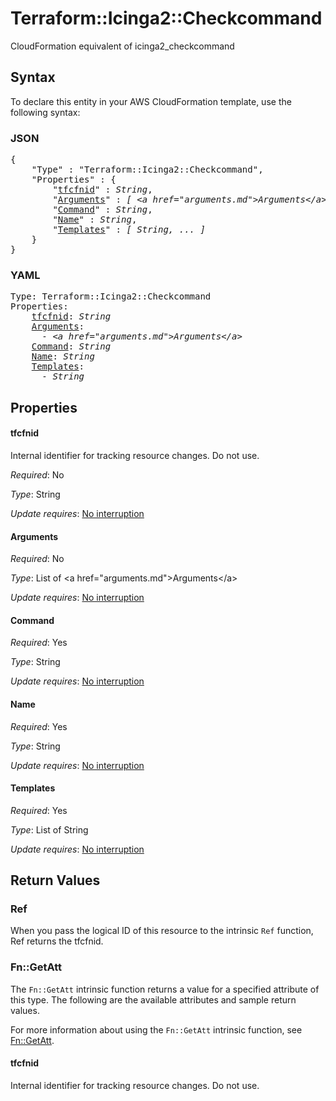 # Terraform::Icinga2::Checkcommand

CloudFormation equivalent of icinga2_checkcommand

## Syntax

To declare this entity in your AWS CloudFormation template, use the following syntax:

### JSON

<pre>
{
    "Type" : "Terraform::Icinga2::Checkcommand",
    "Properties" : {
        "<a href="#tfcfnid" title="tfcfnid">tfcfnid</a>" : <i>String</i>,
        "<a href="#arguments" title="Arguments">Arguments</a>" : <i>[ &lt;a href=&#34;arguments.md&#34;&gt;Arguments&lt;/a&gt;, ... ]</i>,
        "<a href="#command" title="Command">Command</a>" : <i>String</i>,
        "<a href="#name" title="Name">Name</a>" : <i>String</i>,
        "<a href="#templates" title="Templates">Templates</a>" : <i>[ String, ... ]</i>
    }
}
</pre>

### YAML

<pre>
Type: Terraform::Icinga2::Checkcommand
Properties:
    <a href="#tfcfnid" title="tfcfnid">tfcfnid</a>: <i>String</i>
    <a href="#arguments" title="Arguments">Arguments</a>: <i>
      - &lt;a href=&#34;arguments.md&#34;&gt;Arguments&lt;/a&gt;</i>
    <a href="#command" title="Command">Command</a>: <i>String</i>
    <a href="#name" title="Name">Name</a>: <i>String</i>
    <a href="#templates" title="Templates">Templates</a>: <i>
      - String</i>
</pre>

## Properties

#### tfcfnid

Internal identifier for tracking resource changes. Do not use.

_Required_: No

_Type_: String

_Update requires_: [No interruption](https://docs.aws.amazon.com/AWSCloudFormation/latest/UserGuide/using-cfn-updating-stacks-update-behaviors.html#update-no-interrupt)

#### Arguments

_Required_: No

_Type_: List of &lt;a href=&#34;arguments.md&#34;&gt;Arguments&lt;/a&gt;

_Update requires_: [No interruption](https://docs.aws.amazon.com/AWSCloudFormation/latest/UserGuide/using-cfn-updating-stacks-update-behaviors.html#update-no-interrupt)

#### Command

_Required_: Yes

_Type_: String

_Update requires_: [No interruption](https://docs.aws.amazon.com/AWSCloudFormation/latest/UserGuide/using-cfn-updating-stacks-update-behaviors.html#update-no-interrupt)

#### Name

_Required_: Yes

_Type_: String

_Update requires_: [No interruption](https://docs.aws.amazon.com/AWSCloudFormation/latest/UserGuide/using-cfn-updating-stacks-update-behaviors.html#update-no-interrupt)

#### Templates

_Required_: Yes

_Type_: List of String

_Update requires_: [No interruption](https://docs.aws.amazon.com/AWSCloudFormation/latest/UserGuide/using-cfn-updating-stacks-update-behaviors.html#update-no-interrupt)

## Return Values

### Ref

When you pass the logical ID of this resource to the intrinsic `Ref` function, Ref returns the tfcfnid.

### Fn::GetAtt

The `Fn::GetAtt` intrinsic function returns a value for a specified attribute of this type. The following are the available attributes and sample return values.

For more information about using the `Fn::GetAtt` intrinsic function, see [Fn::GetAtt](https://docs.aws.amazon.com/AWSCloudFormation/latest/UserGuide/intrinsic-function-reference-getatt.html).

#### tfcfnid

Internal identifier for tracking resource changes. Do not use.


